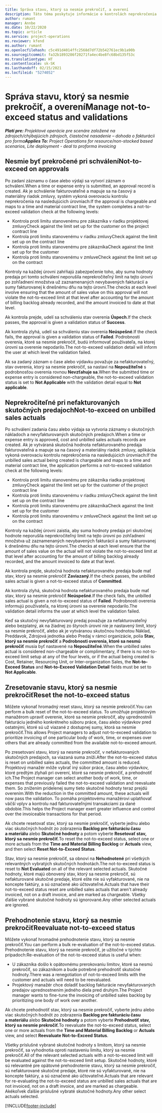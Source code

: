 ```yaml
---
title: Správa stavu, ktorý sa nesmie prekročiť, a overení
description: Táto téma poskytuje informácie o kontrolách neprekročenia limitu vykonávaných v aplikácii Project Operations.
author: rumant
manager: Annbe
ms.date: 10/22/2020
ms.topic: article
ms.service: project-operations
ms.reviewer: kfend
ms.author: rumant
ms.openlocfilehash: c5c491d4014ffc2568d7df72b542761ec9b1a90b
ms.sourcegitcommit: fa32b1893286f20271fa4ec4be8fc68bd135f53c
ms.translationtype: HT
ms.contentlocale: sk-SK
ms.lasthandoff: 02/15/2021
ms.locfileid: "5274052"
---
```

# <a name="manage-not-to-exceed-status-and-validations"></a><span data-ttu-id="06fdb-103">Správa stavu, ktorý sa nesmie prekročiť, a overení</span><span class="sxs-lookup"><span data-stu-id="06fdb-103">Manage not-to-exceed status and validations</span></span> 

<span data-ttu-id="06fdb-104">_**Platí pre:** Projektové operácie pre scenáre založené na zdrojoch/chýbajúcich zdrojoch, čiastočné nasadenie – dohoda o fakturácii pro forma_</span><span class="sxs-lookup"><span data-stu-id="06fdb-104">_**Applies To:** Project Operations for resource/non-stocked based scenarios, Lite deployment - deal to proforma invoicing_</span></span>

## <a name="not-to-exceed-on-approvals"></a><span data-ttu-id="06fdb-105">Nesmie byť prekročené pri schválení</span><span class="sxs-lookup"><span data-stu-id="06fdb-105">Not-to-exceed on approvals</span></span>

<span data-ttu-id="06fdb-106">Po zadaní záznamu o čase alebo výdaji sa vytvorí záznam o schválení.</span><span class="sxs-lookup"><span data-stu-id="06fdb-106">When a time or expense entry is submitted, an approval record is created.</span></span> <span data-ttu-id="06fdb-107">Ak je schválenie fakturovateľné a mapuje sa na časový a materiálny riadok zmluvy, systém vykoná overovaciu kontrolu neprekročenia na nasledujúcich úrovniach:</span><span class="sxs-lookup"><span data-stu-id="06fdb-107">If the approval is chargeable and maps to a time and material contract line, the system completes a not-to-exceed validation check at the following levels:</span></span>

  - <span data-ttu-id="06fdb-108">Kontrola proti limitu stanovenému pre zákazníka v riadku projektovej zmluvy</span><span class="sxs-lookup"><span data-stu-id="06fdb-108">Check against the limit set up for the customer on the project contract line</span></span>
  - <span data-ttu-id="06fdb-109">Kontrola proti limitu stanovenému v riadku zmluvy</span><span class="sxs-lookup"><span data-stu-id="06fdb-109">Check against the limit set up on the contract line</span></span>
  - <span data-ttu-id="06fdb-110">Kontrola proti limitu stanovenému pre zákazníka</span><span class="sxs-lookup"><span data-stu-id="06fdb-110">Check against the limit set up for the customer</span></span>
  - <span data-ttu-id="06fdb-111">Kontrola proti limitu stanovenému v zmluve</span><span class="sxs-lookup"><span data-stu-id="06fdb-111">Check against the limit set up on the contract</span></span>

<span data-ttu-id="06fdb-112">Kontroly na každej úrovni zahŕňajú zabezpečenie toho, aby suma hodnoty predaja pri tomto schválení neporušila neprekročiteľný limit na tejto úrovni po zohľadnení množstva už zaznamenaných nevybavených fakturácií a sumy fakturovanej k dnešnému dňu na tejto úrovni.</span><span class="sxs-lookup"><span data-stu-id="06fdb-112">The checks at each level involve ensuring that the amount of sales value on this approval will not violate the not-to-exceed limit at that level after accounting for the amount of billing backlog already recorded, and the amount invoiced to date at that level.</span></span>

<span data-ttu-id="06fdb-113">Ak kontrola prejde, udelí sa schváleniu stav overenia **Úspech**.</span><span class="sxs-lookup"><span data-stu-id="06fdb-113">If the check passes, the approval is given a validation status of **Success**.</span></span>

<span data-ttu-id="06fdb-114">Ak kontrola zlyhá, udelí sa schváleniu stav overenia **Neúspešné**.</span><span class="sxs-lookup"><span data-stu-id="06fdb-114">If the check fails, the approval is given a validation status of **Failed**.</span></span> <span data-ttu-id="06fdb-115">Podrobnosti overenia, ktoré sa nesmie prekročiť, budú informovať používateľa, na ktorej úrovni sa overenie nepodarilo.</span><span class="sxs-lookup"><span data-stu-id="06fdb-115">The not-to-exceed validation detail will inform the user at which level the validation failed.</span></span>

<span data-ttu-id="06fdb-116">Ak sa zadaný záznam o čase alebo výdavku považuje za nefakturovateľný, stav overenia, ktorý sa nesmie prekročiť, sa nastaví na **Nepoužiteľné** s podrobnosťou overenia rovnou **Nevzťahuje sa**.</span><span class="sxs-lookup"><span data-stu-id="06fdb-116">When the submitted time or expense entry is considered non-chargeable, the not-to-exceed validation status is set to **Not Applicable** with the validation detail equal to **Not applicable**.</span></span>

## <a name="not-to-exceed-on-unbilled-sales-actuals"></a><span data-ttu-id="06fdb-117">Neprekročiteľné pri nefakturovaných skutočných predajoch</span><span class="sxs-lookup"><span data-stu-id="06fdb-117">Not-to-exceed on unbilled sales actuals</span></span>

<span data-ttu-id="06fdb-118">Po schválení zadania času alebo výdaja sa vytvoria záznamy o skutočných nákladoch a nevyfakturovaných skutočných predajoch.</span><span class="sxs-lookup"><span data-stu-id="06fdb-118">When a time or expense entry is approved, cost and unbilled sales actuals records are created.</span></span> <span data-ttu-id="06fdb-119">Ak je vytváraná skutočná hodnota nefakturovaného predaja fakturovateľná a mapuje sa na časový a materiálny riadok zmluvy, aplikácia vykoná overovaciu kontrolu neprekročenia na nasledujúcich úrovniach:</span><span class="sxs-lookup"><span data-stu-id="06fdb-119">If the unbilled sales actual being created is chargeable and maps to a time and material contract line, the application performs a not-to-exceed validation check at the following levels:</span></span>

  - <span data-ttu-id="06fdb-120">Kontrola proti limitu stanovenému pre zákazníka riadka projektovej zmluvy</span><span class="sxs-lookup"><span data-stu-id="06fdb-120">Check against the limit set up for the customer of the project contract line</span></span>
  - <span data-ttu-id="06fdb-121">Kontrola proti limitu stanovenému v riadku zmluvy</span><span class="sxs-lookup"><span data-stu-id="06fdb-121">Check against the limit set up on the contract line</span></span>
  - <span data-ttu-id="06fdb-122">Kontrola proti limitu stanovenému pre zákazníka</span><span class="sxs-lookup"><span data-stu-id="06fdb-122">Check against the limit set up for the customer</span></span>
  - <span data-ttu-id="06fdb-123">Kontrola proti limitu stanovenému v zmluve</span><span class="sxs-lookup"><span data-stu-id="06fdb-123">Check against the limit set up on the contract</span></span>

<span data-ttu-id="06fdb-124">Kontroly na každej úrovni zaistia, aby suma hodnoty predaja pri skutočnej hodnote neporušila neprekročiteľný limit na tejto úrovni po zohľadnení množstva už zaznamenaných nevybavených fakturácií a sumy fakturovanej k dnešnému dňu na tejto úrovni.</span><span class="sxs-lookup"><span data-stu-id="06fdb-124">The checks at each level ensure that the amount of sales value on the actual will not violate the not-to-exceed limit at that level after accounting for the amount of billing backlog already recorded, and the amount invoiced to date at that level.</span></span>

<span data-ttu-id="06fdb-125">Ak kontrola prejde, skutočná hodnota nefakturovaného predaja bude mať stav, ktorý sa nesmie prekročiť **Zaviazaný**.</span><span class="sxs-lookup"><span data-stu-id="06fdb-125">If the check passes, the unbilled sales actual is given a not-to-exceed status of **Committed**.</span></span>

<span data-ttu-id="06fdb-126">Ak kontrola zlyhá, skutočná hodnota nefakturovaného predaja bude mať stav, ktorý sa nesmie prekročiť **Neúspešné**.</span><span class="sxs-lookup"><span data-stu-id="06fdb-126">If the check fails, the unbilled sales actual is given a not-to-exceed status of **Failed**.</span></span> <span data-ttu-id="06fdb-127">Podrobnosti overenia informujú používateľa, na ktorej úrovni sa overenie nepodarilo.</span><span class="sxs-lookup"><span data-stu-id="06fdb-127">The validation detail informs the user at which level the validation failed.</span></span>

<span data-ttu-id="06fdb-128">Keď sa skutočný nevyfakturovaný predaj považuje za nefakturovateľný alebo bezplatný, ak na žiadnej zo štyroch úrovní nie je nastavený limit, ktorý sa nesmie prekročiť, alebo ak je vytváranou skutočnou hodnotou Náklad, Preddavok, Zdrojová jednotka alebo Predaj v rámci organizácie, polia **Stav, ktorý sa nesmie prekročiť** a **Podrobnosti overenia, ktoré sa nesmú prekročiť** musia byť nastavené na **Nepoužiteľné**.</span><span class="sxs-lookup"><span data-stu-id="06fdb-128">When the unbilled sales actual is considered non-chargeable or complimentary, if there is no not-to-exceed limit setup at any of the four levels, or if the actual being created is Cost, Retainer, Resourcing Unit, or Inter-organization Sales, the **Not-to-Exceed Status** and **Not-to-Exceed Validation Detail** fields must be set to **Not Applicable**.</span></span>

## <a name="reset-the-not-to-exceed-status"></a><span data-ttu-id="06fdb-129">Zresetovanie stavu, ktorý sa nesmie prekročiť</span><span class="sxs-lookup"><span data-stu-id="06fdb-129">Reset the not-to-exceed status</span></span>

<span data-ttu-id="06fdb-130">Môžete vykonať hromadný reset stavu, ktorý sa nesmie prekročiť.</span><span class="sxs-lookup"><span data-stu-id="06fdb-130">You can perform a bulk reset of the not-to-exceed status.</span></span> <span data-ttu-id="06fdb-131">To umožňuje projektovým manažérom upraviť overenie, ktoré sa nesmie prekročiť, aby uprednostnili fakturáciu jedného konkrétneho súboru práce, času alebo výdavkov pred ostatnými, ktoré sú už viazané z dostupnej sumy, ktorá sa nesmie prekročiť.</span><span class="sxs-lookup"><span data-stu-id="06fdb-131">This allows Project managers to adjust not-to-exceed validation to prioritize invoicing of one particular body of work, time, or expenses over others that are already committed from the available not-to-exceed amount.</span></span>

<span data-ttu-id="06fdb-132">Po zresetovaní stavu, ktorý sa nesmie prekročiť, v nefakturovaných skutočných predajoch, sa viazaná suma zníži.</span><span class="sxs-lookup"><span data-stu-id="06fdb-132">After the not-to-exceed status is reset on unbilled sales actuals, the committed amount is reduced.</span></span> <span data-ttu-id="06fdb-133">Projektový manažér môže vybrať iný súbor práce, času alebo výdavkov, ktoré predtým zlyhali pri overení, ktoré sa nesmie prekročiť, a prehodnotiť ich.</span><span class="sxs-lookup"><span data-stu-id="06fdb-133">The Project manager can select another body of work, time, or expenses that previously failed the not-to-exceed validation and reevaluate them.</span></span> <span data-ttu-id="06fdb-134">So znížením pridelenej sumy tieto skutočné hodnoty teraz prejdú overením.</span><span class="sxs-lookup"><span data-stu-id="06fdb-134">With the reduction in the committed amount, these actuals will now pass the validation.</span></span> <span data-ttu-id="06fdb-135">To pomáha projektovému manažérovi uplatňovať väčší vplyv a kontrolu nad fakturovateľnými transakciami za dané obdobie.</span><span class="sxs-lookup"><span data-stu-id="06fdb-135">This helps the Project manager exert greater influence and control over the invoiceable transactions for that period.</span></span>

<span data-ttu-id="06fdb-136">Ak chcete resetovať stav, ktorý sa nesmie prekročiť, vyberte jednu alebo viac skutočných hodnôt zo zobrazenia **Backlog pre fakturáciu času a materiálu** alebo **Skutočné hodnoty** a potom vyberte **Resetovať stav, ktorý sa nesmie prekročiť**.</span><span class="sxs-lookup"><span data-stu-id="06fdb-136">To reset the not-to-exceed status, select one or more actuals from the **Time and Material Billing Backlog** or **Actuals** view, and then select **Reset Not-to-Exceed Status**.</span></span>

<span data-ttu-id="06fdb-137">Stav, ktorý sa nesmie prekročiť, sa obnoví na **Nehodnotené** pri všetkých relevantných vybratých skutočných hodnotách.</span><span class="sxs-lookup"><span data-stu-id="06fdb-137">The not-to-exceed status is reset to **Not Evaluated** on all of the relevant selected actuals.</span></span> <span data-ttu-id="06fdb-138">Skutočné hodnoty, ktoré majú obnovený stav, ktorý sa nesmie prekročiť, sú nefakturované skutočné predaje, ktoré ešte nie sú vyfakturované, nie na koncepte faktúry, a sú označené ako účtovateľné.</span><span class="sxs-lookup"><span data-stu-id="06fdb-138">Actuals that have their not-to-exceed status reset are unbilled sales actuals that aren't already invoiced, not on a draft invoice, and are marked as chargeable.</span></span> <span data-ttu-id="06fdb-139">Všetky ďalšie vybrané skutočné hodnoty sú ignorované.</span><span class="sxs-lookup"><span data-stu-id="06fdb-139">Any other selected actuals are ignored.</span></span>

## <a name="reevaluate-not-to-exceed-status"></a><span data-ttu-id="06fdb-140">Prehodnotenie stavu, ktorý sa nesmie prekročiť</span><span class="sxs-lookup"><span data-stu-id="06fdb-140">Reevaluate not-to-exceed status</span></span>

<span data-ttu-id="06fdb-141">Môžete vykonať hromadné prehodnotenie stavu, ktorý sa nesmie prekročiť.</span><span class="sxs-lookup"><span data-stu-id="06fdb-141">You can perform a bulk re-evaluation of the not-to-exceed status.</span></span> <span data-ttu-id="06fdb-142">Prehodnotenie stavu, ktorý sa nesmie prekročiť, je užitočné v týchto prípadoch:</span><span class="sxs-lookup"><span data-stu-id="06fdb-142">Re-evaluation of the not-to-exceed status is useful when:</span></span>

  - <span data-ttu-id="06fdb-143">U zákazníka došlo k opätovnému prerokovaniu limitov, ktoré sa nesmú prekročiť, so zákazníkom a bude potrebné prehodnotiť skutočné hodnoty.</span><span class="sxs-lookup"><span data-stu-id="06fdb-143">There was a renegotiation of not-to-exceed limits with the customer and actuals will need to be reevaluated.</span></span>
  - <span data-ttu-id="06fdb-144">Projektový manažér chce doladiť backlog fakturácie nevyfakturovaných predajov uprednostnením jedného diela pred druhým.</span><span class="sxs-lookup"><span data-stu-id="06fdb-144">The Project manager wants to fine-tune the invoicing of unbilled sales backlog by prioritizing one body of work over another.</span></span>

<span data-ttu-id="06fdb-145">Ak chcete prehodnotiť stav, ktorý sa nesmie prekročiť, vyberte jednu alebo viac skutočných hodnôt zo zobrazenia **Backlog pre fakturáciu času a materiálu** alebo **Skutočné hodnoty** a potom vyberte **Prehodnotiť stav, ktorý sa nesmie prekročiť**.</span><span class="sxs-lookup"><span data-stu-id="06fdb-145">To reevaluate the not-to-exceed status, select one or more actuals from the **Time and Material Billing Backlog** or **Actuals** view, and select **Reevaluate Not-to-Exceed Status**.</span></span>

<span data-ttu-id="06fdb-146">Všetky príslušné vybrané skutočné hodnoty s limitom, ktorý sa nesmie prekročiť, sa vyhodnotia oproti nastaveniu limitu, ktorý sa nesmie prekročiť.</span><span class="sxs-lookup"><span data-stu-id="06fdb-146">All of the relevant selected actuals with a not-to-exceed limit will be evaluated against the not-to-exceed limit setup.</span></span> <span data-ttu-id="06fdb-147">Skutočné hodnoty, ktoré sú relevantné pre opätovné prehodnotenie stavu, ktorý sa nesmie prekročiť, sú nefakturované skutočné predaje, ktoré nie sú vyfakturované, nie na koncepte faktúry, a sú označené ako účtovateľné.</span><span class="sxs-lookup"><span data-stu-id="06fdb-147">Actuals that are relevant for re-evaluating the not-to-exceed status are unbilled sales actuals that are not invoiced, not on a draft invoice, and are marked as chargeable.</span></span> <span data-ttu-id="06fdb-148">Akékoľvek ďalšie príslušné vybraté skutočné hodnoty.</span><span class="sxs-lookup"><span data-stu-id="06fdb-148">Any other select actuals selected.</span></span>


[!INCLUDE[footer-include](../../includes/footer-banner.md)]